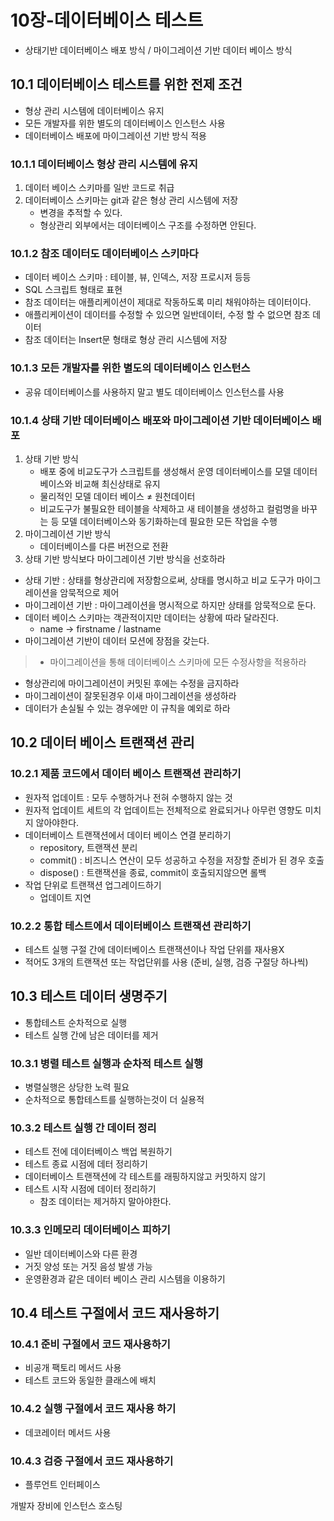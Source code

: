 # 10장-데이터베이스 테스트

- 상태기반 데이터베이스 배포 방식 / 마이그레이션 기반 데이터 베이스 방식

## 10.1 데이터베이스 테스트를 위한 전제 조건

- 형상 관리 시스템에 데이터베이스 유지
- 모든 개발자를 위한 별도의 데이터베이스 인스턴스 사용
- 데이터베이스 배포에 마이그레이션 기반 방식 적용

### 10.1.1 데이터베이스 형상 관리 시스템에 유지

1. 데이터 베이스 스키마를 일반 코드로 취급
2. 데이터베이스 스키마는 git과 같은 형상 관리 시스템에 저장
    - 변경을 추적할 수 있다.
    - 형상관리 외부에서는 데이터베이스 구조를 수정하면 안된다.

### 10.1.2 참조 데이터도 데이터베이스 스키마다

- 데이터 베이스 스키마 : 테이블, 뷰, 인덱스, 저장 프로시저 등등
- SQL 스크립트 형태로 표현
- 참조 데이터는 애플리케이션이 제대로 작동하도록 미리 채워야하는 데이터이다.
- 애플리케이션이 데이터를 수정할 수 있으면 일반데이터, 수정 할 수 없으면 참조 데이터
- 참조 데이터는 Insert문 형태로 형상 관리 시스템에 저장

### 10.1.3 모든 개발자를 위한 별도의 데이터베이스 인스턴스

- 공유 데이터베이스를 사용하지 말고 별도 데이터베이스 인스턴스를 사용

### 10.1.4 상태 기반 데이터베이스 배포와 마이그레이션 기반 데이터베이스 배포

1. 상태 기반 방식
    - 배포 중에 비교도구가 스크립트를 생성해서 운영 데이터베이스를 모델 데이터베이스와 비교해 최신상태로 유지
    - 물리적인 모델 데이터 베이스  ≠ 원천데이터
    - 비교도구가 불필요한 테이블을 삭제하고 새 테이블을 생성하고 컬럼명을 바꾸는 등 모델 데이터베이스와 동기화하는데 필요한 모든 작업을 수행
2. 마이그레이션 기반 방식
    - 데이터베이스를 다른 버전으로 전환
3. 상태 기반 방식보다 마이그레이션 기반 방식을 선호하라
- 상태 기반 : 상태를 형상관리에 저장함으로써, 상태를 명시하고 비교 도구가 마이그레이션을 암묵적으로 제어
- 마이그레이션 기반 : 마이그레이션을 명시적으로 하지만 상태를 암묵적으로 둔다.
- 데이터 베이스 스키마는 객관적이지만 데이터는 상황에 따라 달라진다.
    - name → firstname / lastname
- 마이그레이션 기반이 데이터 모션에 장점을 갖는다.

> - 마이그레이션을 통해 데이터베이스 스키마에 모든 수정사항을 적용하라
- 형상관리에 마이그레이션이 커밋된 후에는 수정을 금지하라
- 마이그레이션이 잘못된경우 이새 마이그레이션을 생성하라
- 데이터가 손실될 수 있는 경우에만 이 규칙을 예외로 하라
> 

## 10.2 데이터 베이스 트랜잭션 관리

### 10.2.1 제품 코드에서 데이터 베이스 트랜잭션 관리하기

- 원자적 업데이트 : 모두 수행하거나 전혀 수행하지 않는 것
- 원자적 업데이트 세트의 각 업데이트는 전체적으로 완료되거나 아무런 영향도 미치지 않아야한다.
- 데이터베이스 트랜잭션에서 데이터 베이스 연결 분리하기
    - repository, 트랜잭션 분리
    - commit() : 비즈니스 연산이 모두 성공하고 수정을 저장할 준비가 된 경우 호출
    - dispose() : 트랜잭션을 종료, commit이 호출되지않으면 롤백
- 작업 단위로 트랜잭션 업그레이드하기
    - 업데이트 지연

 

### 10.2.2 통합 테스트에서 데이터베이스 트랜잭션 관리하기

- 테스트 실행 구절 간에 데이터베이스 트랜잭션이나 작업 단위를 재사용X
- 적어도 3개의 트랜잭션 또는 작업단위를 사용 (준비, 실행, 검증 구절당 하나씩)

## 10.3 테스트 데이터 생명주기

- 통합테스트 순차적으로 실행
- 테스트 실행 간에 남은 데이터를 제거

### 10.3.1 병렬 테스트 실행과 순차적 테스트 실행

- 병렬실행은 상당한 노력 필요
- 순차적으로 통합테스트를 실행하는것이 더 실용적

### 10.3.2 테스트 실행 간 데이터 정리

- 테스트 전에 데이터베이스 백업 복원하기
- 테스트 종료 시점에 데터 정리하기
- 데이터베이스 트랜잭션에 각 테스트를 래핑하지않고 커밋하지 않기
- 테스트 시작 시점에 데이터 정리하기
    - 참조 데이터는 제거하지 말아야한다.

### 10.3.3 인메모리 데이터베이스 피하기

- 일반 데이터베이스와 다른 환경
- 거짓 양성 또는 거짓 음성 발생 가능
- 운영환경과 같은 데이터 베이스 관리 시스템을 이용하기

## 10.4 테스트 구절에서 코드 재사용하기

### 10.4.1 준비 구절에서 코드 재사용하기

- 비공개 팩토리 메서드 사용
- 테스트 코드와 동일한 클래스에 배치

### 10.4.2 실행 구절에서 코드 재사용 하기

- 데코레이터 메서드 사용

### 10.4.3 검증 구절에서 코드 재사용하기

- 플루언트 인터페이스

개발자 장비에 인스턴스 호스팅
